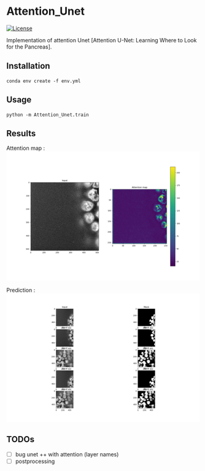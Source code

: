 # Attention_Unet
 
[![License](https://img.shields.io/github/license/EdgarLefevre/Attention_Unet?label=license)](https://github.com/EdgarLefevre/Attention_Unet/blob/main/LICENSE)

Implementation of attention Unet [Attention U-Net:
Learning Where to Look for the Pancreas].

## Installation

```shell
conda env create -f env.yml
```

## Usage

```shell
python -m Attention_Unet.train
```

## Results 

Attention map :
![Attention map](./data/att_map.png)

Prediction :
![Prediction](./data/prediction_wo_att.png)

## TODOs

 - [ ] bug unet ++ with attention (layer names)
 - [ ] postprocessing